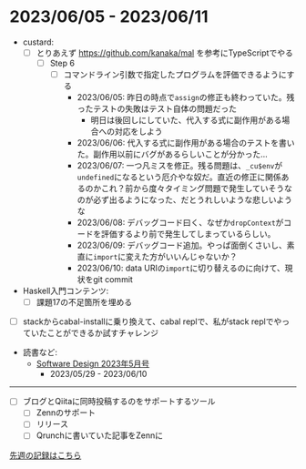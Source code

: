 # 2023/06/05 - 2023/06/11

- custard:
    - [ ] とりあえず <https://github.com/kanaka/mal> を参考にTypeScriptでやる
        - [ ] Step 6
            - [ ] コマンドライン引数で指定したプログラムを評価できるようにする
                - 2023/06/05: 昨日の時点で`assign`の修正も終わっていた。残ったテストの失敗はテスト自体の問題だった
                    - 明日は後回しにしていた、代入する式に副作用がある場合への対応をしよう
                - 2023/06/06: 代入する式に副作用がある場合のテストを書いた。副作用以前にバグがあるらしいことが分かった...
                - 2023/06/07: 一つ凡ミスを修正。残る問題は、`_cu$env`が`undefined`になるという厄介やな奴だ。直近の修正に関係あるのかこれ？前から度々タイミング問題で発生していそうなのが必ず出るようになった、だとうれしいような悲しいような
                - 2023/06/08: デバッグコード曰く、なぜか`dropContext`がコードを評価するより前で発生してしまっているらしい。
                - 2023/06/09: デバッグコード追加。やっぱ面倒くさいし、素直に`import`に変えた方がいいんじゃないか？
                - 2023/06/10: data URIの`import`に切り替えるのに向けて、現状をgit commit
- Haskell入門コンテンツ:
    - [ ] 課題17の不足箇所を埋める
- [ ] stackからcabal-installに乗り換えて、cabal replで、私がstack replでやっていたことができるか試すチャレンジ
- 読書など:
    - [Software Design 2023年5月号](https://gihyo.jp/magazine/SD/archive/2023/202305)
        - 2023/05/29 - 2023/06/10

------

- [ ] ブログとQiitaに同時投稿するのをサポートするツール
    - [ ] Zennのサポート
    - [ ] リリース
    - [ ] Qrunchに書いていた記事をZennに

[先週の記録はこちら](https://github.com/igrep/daily-commits/blob/53f61564b900257b0ff2dcda9e07ad3d2ea80d35/yesterday.md)
